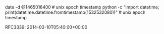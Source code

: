 date -d @1465016400 # unix epoch timestamp
python -c "import datetime; print(datetime.datetime.fromtimestamp(1532532080))" # unix epoch timestamp

RFC3339: 2014-03-10T05:40:00+00:00
